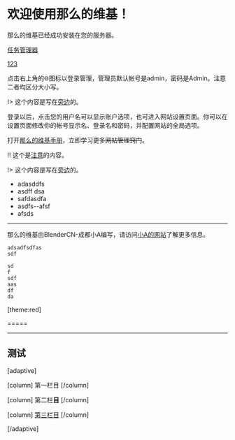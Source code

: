 # 欢迎使用那么的维基！

那么的维基已经成功安装在您的服务器。

[任务管理器](tasks.md)

[123](123.md)

点击右上角的🌐︎图标以登录管理，管理员默认帐号是admin，密码是Admin。注意二者均区分大小写。

!> 这个内容是写在[旁边](index.md)的。

登录以后，点击您的用户名可以显示账户选项，也可进入网站设置页面。你可以在设置页面修改你的帐号显示名、登录名和密码，并配置网站的全局选项。

打开[那么的维基手册](http://www.wellobserve.com/?page=MDWiki/index.md)，立即学习更多~~网站管理窍门~~。

!! 这个是[注意](index.md)的内容。

!> 这个内容是写在[旁边](index.md)的。

- adasddfs
- asdff dsa
- safdasdfa 
- asdfs--afsf
- afsds

---------

那么的维基由BlenderCN-成都小A编写，请访问[小A的网站](http://www.wellobserve.com/)了解更多信息。

```
adsadfsdfas
sdf

sd
f
sdf
aas
df
da
```

[theme:red]

=====

---------

## 测试

[adaptive]

[column]
第一栏目
[/column]

[column]
第二栏**目**
[/column]

[column]
[第三栏目](index.md)
[/column]

[/adaptive]



